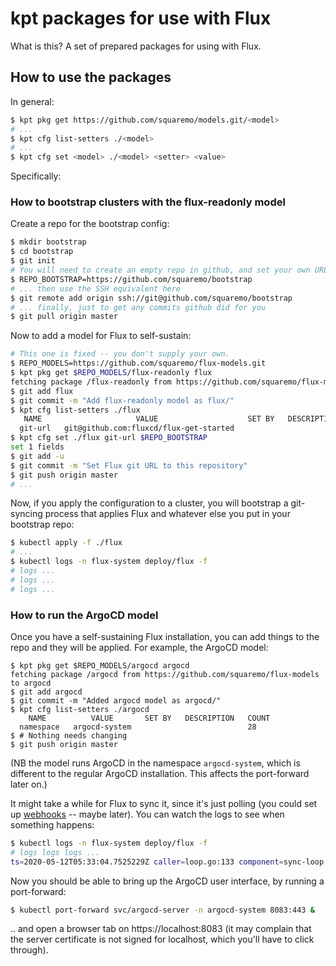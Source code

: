 # kpt packages for use with Flux

What is this? A set of prepared packages for using with Flux.

## How to use the packages

In general:

```sh
$ kpt pkg get https://github.com/squaremo/models.git/<model>
# ...
$ kpt cfg list-setters ./<model>
# ...
$ kpt cfg set <model> ./<model> <setter> <value>
```

Specifically:

### How to bootstrap clusters with the flux-readonly model

Create a repo for the bootstrap config:

```sh
$ mkdir bootstrap
$ cd bootstrap
$ git init
# You will need to create an empty repo in github, and set your own URL here
$ REPO_BOOTSTRAP=https://github.com/squaremo/bootstrap
# ... then use the SSH equivalent here
$ git remote add origin ssh://git@github.com/squaremo/bootstrap
# ... finally, just to get any commits github did for you
$ git pull origin master
```

Now to add a model for Flux to self-sustain:

```sh
# This one is fixed -- you don't supply your own.
$ REPO_MODELS=https://github.com/squaremo/flux-models.git
$ kpt pkg get $REPO_MODELS/flux-readonly flux
fetching package /flux-readonly from https://github.com/squaremo/flux-models to flux
$ git add flux
$ git commit -m "Add flux-readonly model as flux/"
$ kpt cfg list-setters ./flux
   NAME                     VALUE                    SET BY   DESCRIPTION   COUNT
  git-url   git@github.com:fluxcd/flux-get-started                          1
$ kpt cfg set ./flux git-url $REPO_BOOTSTRAP
set 1 fields
$ git add -u
$ git commit -m "Set Flux git URL to this repository"
$ git push origin master
# ...
```

Now, if you apply the configuration to a cluster, you will bootstrap a
git-syncing process that applies Flux and whatever else you put in
your bootstrap repo:

```sh
$ kubectl apply -f ./flux
# ...
$ kubectl logs -n flux-system deploy/flux -f
# logs ...
# logs ...
# logs ...
```

### How to run the ArgoCD model

Once you have a self-sustaining Flux installation, you can add things
to the repo and they will be applied. For example, the ArgoCD model:

```
$ kpt pkg get $REPO_MODELS/argocd argocd
fetching package /argocd from https://github.com/squaremo/flux-models to argocd
$ git add argocd
$ git commit -m "Added argocd model as argocd/"
$ kpt cfg list-setters ./argocd
    NAME          VALUE       SET BY   DESCRIPTION   COUNT
  namespace   argocd-system                          28
$ # Nothing needs changing
$ git push origin master
```

(NB the model runs ArgoCD in the namespace `argocd-system`, which is
different to the regular ArgoCD installation. This affects the
port-forward later on.)

It might take a while for Flux to sync it, since it's just polling
(you could set up [webhooks](https://github.com/fluxcd/flux-recv) --
maybe later). You can watch the logs to see when something happens:

```sh
$ kubectl logs -n flux-system deploy/flux -f
# logs logs logs ...
ts=2020-05-12T05:33:04.7525229Z caller=loop.go:133 component=sync-loop event=refreshed url=https://@github.com/squaremo/flux-models-bootstrap branch=master HEAD=d1b2d98c951d28cff9cbf8344c44d908e91c9b09
```

Now you should be able to bring up the ArgoCD user interface, by
running a port-forward:

```sh
$ kubectl port-forward svc/argocd-server -n argocd-system 8083:443 &
```

.. and open a browser tab on https://localhost:8083 (it may complain
that the server certificate is not signed for localhost, which you'll
have to click through).
